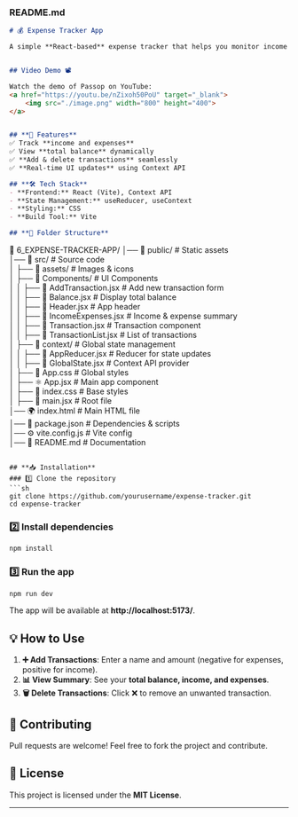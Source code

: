 ### **README.md**
```md
# 💰 Expense Tracker App  

A simple **React-based** expense tracker that helps you monitor income and expenses effectively.


## Video Demo 📽️

Watch the demo of Passop on YouTube:
<a href="https://youtu.be/nZixoh50PoU" target="_blank">
    <img src="./image.png" width="800" height="400">
</a>


## **🚀 Features**
✅ Track **income and expenses**  
✅ View **total balance** dynamically  
✅ **Add & delete transactions** seamlessly  
✅ **Real-time UI updates** using Context API  

## **🛠 Tech Stack**
- **Frontend:** React (Vite), Context API  
- **State Management:** useReducer, useContext  
- **Styling:** CSS  
- **Build Tool:** Vite  

## **📂 Folder Structure**
```
📁 6_EXPENSE-TRACKER-APP/
│── 📂 public/                  # Static assets  
│── 📂 src/                     # Source code  
│   ├── 📂 assets/              # Images & icons  
│   ├── 📂 Components/          # UI Components  
│   │   ├── 📄 AddTransaction.jsx   # Add new transaction form  
│   │   ├── 📄 Balance.jsx         # Display total balance  
│   │   ├── 📄 Header.jsx          # App header  
│   │   ├── 📄 IncomeExpenses.jsx  # Income & expense summary  
│   │   ├── 📄 Transaction.jsx     # Transaction component  
│   │   ├── 📄 TransactionList.jsx # List of transactions  
│   ├── 📂 context/             # Global state management  
│   │   ├── 📄 AppReducer.jsx     # Reducer for state updates  
│   │   ├── 📄 GlobalState.jsx    # Context API provider  
│   ├── 🎨 App.css              # Global styles  
│   ├── ⚛️ App.jsx              # Main app component  
│   ├── 🎨 index.css            # Base styles  
│   ├── 🚀 main.jsx             # Root file  
│── 🌍 index.html               # Main HTML file  
│── 📜 package.json             # Dependencies & scripts  
│── ⚙️ vite.config.js           # Vite config  
│── 📖 README.md                # Documentation  
```

## **📥 Installation**
### 1️⃣ Clone the repository  
```sh
git clone https://github.com/yourusername/expense-tracker.git
cd expense-tracker
```

### 2️⃣ Install dependencies  
```sh
npm install
```

### 3️⃣ Run the app  
```sh
npm run dev
```
The app will be available at **http://localhost:5173/**.


## **💡 How to Use**
1. **➕ Add Transactions**: Enter a name and amount (negative for expenses, positive for income).  
2. **📊 View Summary**: See your **total balance, income, and expenses**.  
3. **🗑️ Delete Transactions**: Click ❌ to remove an unwanted transaction.  

## **🤝 Contributing**
Pull requests are welcome! Feel free to fork the project and contribute.

## **📜 License**
This project is licensed under the **MIT License**.

---
